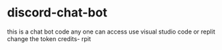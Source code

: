 # discord-chat-bot
this is a chat bot code any one can access
use visual studio code 
or replit
change the token
credits- rpit 
